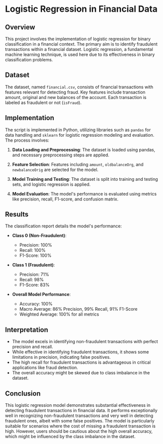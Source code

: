 # Logistic Regression in Financial Data

## Overview
This project involves the implementation of logistic regression for binary classification in a financial context. The primary aim is to identify fraudulent transactions within a financial dataset. Logistic regression, a fundamental machine learning technique, is used here due to its effectiveness in binary classification problems.

## Dataset
The dataset, named `financial.csv`, consists of financial transactions with features relevant for detecting fraud. Key features include transaction amount, original and new balances of the account. Each transaction is labeled as fraudulent or not (`isFraud`).

## Implementation
The script is implemented in Python, utilizing libraries such as `pandas` for data handling and `sklearn` for logistic regression modeling and evaluation. The process involves:

1. **Data Loading and Preprocessing**: The dataset is loaded using pandas, and necessary preprocessing steps are applied.

2. **Feature Selection**: Features including `amount`, `oldbalanceOrg`, and `newbalanceOrig` are selected for the model.

3. **Model Training and Testing**: The dataset is split into training and testing sets, and logistic regression is applied.

4. **Model Evaluation**: The model's performance is evaluated using metrics like precision, recall, F1-score, and confusion matrix.

## Results
The classification report details the model's performance:

- **Class 0 (Non-Fraudulent)**:
  - Precision: 100%
  - Recall: 100%
  - F1-Score: 100%

- **Class 1 (Fraudulent)**:
  - Precision: 71%
  - Recall: 98%
  - F1-Score: 83%

- **Overall Model Performance**:
  - Accuracy: 100%
  - Macro Average: 86% Precision, 99% Recall, 91% F1-Score
  - Weighted Average: 100% for all metrics

## Interpretation
- The model excels in identifying non-fraudulent transactions with perfect precision and recall.
- While effective in identifying fraudulent transactions, it shows some limitations in precision, indicating false positives.
- The high recall for fraudulent transactions is advantageous in critical applications like fraud detection.
- The overall accuracy might be skewed due to class imbalance in the dataset.

## Conclusion
This logistic regression model demonstrates substantial effectiveness in detecting fraudulent transactions in financial data. It performs exceptionally well in recognizing non-fraudulent transactions and very well in detecting fraudulent ones, albeit with some false positives. The model is particularly suitable for scenarios where the cost of missing a fraudulent transaction is high. However, users should be cautious about the high overall accuracy, which might be influenced by the class imbalance in the dataset.
